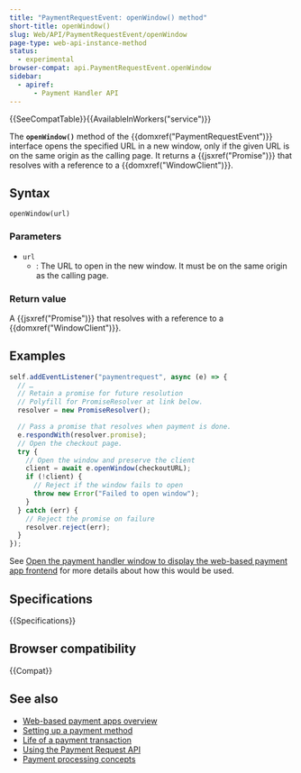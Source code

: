 ```yaml
---
title: "PaymentRequestEvent: openWindow() method"
short-title: openWindow()
slug: Web/API/PaymentRequestEvent/openWindow
page-type: web-api-instance-method
status:
  - experimental
browser-compat: api.PaymentRequestEvent.openWindow
sidebar:
  - apiref:
      - Payment Handler API
---
```


{{SeeCompatTable}}{{AvailableInWorkers("service")}}

The **`openWindow()`** method of the {{domxref("PaymentRequestEvent")}} interface opens the specified URL in a new window, only if the given URL is on the same origin as the calling page. It returns a {{jsxref("Promise")}} that resolves with a reference to a {{domxref("WindowClient")}}.

## Syntax

```js-nolint
openWindow(url)
```

### Parameters

- `url`
  - : The URL to open in the new window. It must be on the same origin as the calling
    page.

### Return value

A {{jsxref("Promise")}} that resolves with a reference to a
{{domxref("WindowClient")}}.

## Examples

```js
self.addEventListener("paymentrequest", async (e) => {
  // …
  // Retain a promise for future resolution
  // Polyfill for PromiseResolver at link below.
  resolver = new PromiseResolver();

  // Pass a promise that resolves when payment is done.
  e.respondWith(resolver.promise);
  // Open the checkout page.
  try {
    // Open the window and preserve the client
    client = await e.openWindow(checkoutURL);
    if (!client) {
      // Reject if the window fails to open
      throw new Error("Failed to open window");
    }
  } catch (err) {
    // Reject the promise on failure
    resolver.reject(err);
  }
});
```

See [Open the payment handler window to display the web-based payment app frontend](https://web.dev/articles/orchestrating-payment-transactions#open-payment-handler-window) for more details about how this would be used.

## Specifications

{{Specifications}}

## Browser compatibility

{{Compat}}

## See also

- [Web-based payment apps overview](https://web.dev/articles/web-based-payment-apps-overview)
- [Setting up a payment method](https://web.dev/articles/setting-up-a-payment-method)
- [Life of a payment transaction](https://web.dev/articles/life-of-a-payment-transaction)
- [Using the Payment Request API](/en-US/docs/Web/API/Payment_Request_API/Using_the_Payment_Request_API)
- [Payment processing concepts](/en-US/docs/Web/API/Payment_Request_API/Concepts)
